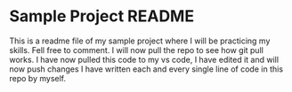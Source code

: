 # Sample Project README

This is a readme file of my sample project where I will be practicing my skills. Fell free to comment. I will now pull the repo to see how git pull works.
I have now pulled this code to my vs code, I have edited it and will now push changes
I have written each and every single line of code in this repo by myself.
